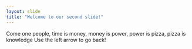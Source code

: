```yaml
---
layout: slide
title: "Welcome to our second slide!"
---
```

Come one people, time is money, money is power, power is pizza, pizza is knowledge
Use the left arrow to go back!
